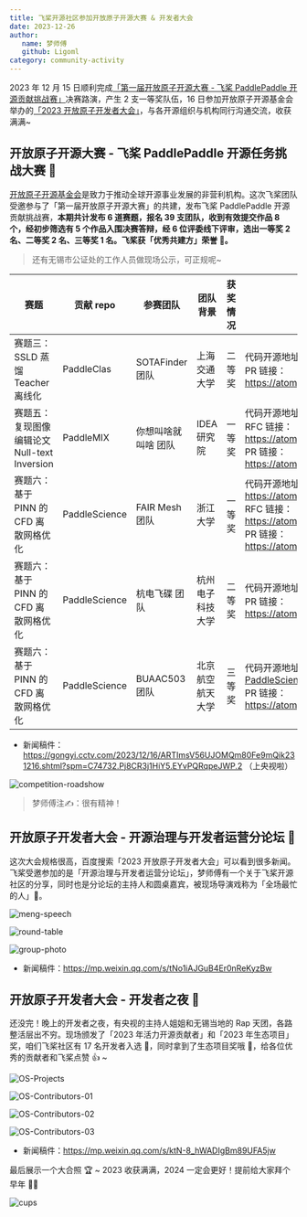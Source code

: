 ```yaml
---
title: 飞桨开源社区参加开放原子开源大赛 & 开发者大会
date: 2023-12-26
author:
   name: 梦师傅
   github: Ligoml
category: community-activity
---
```


2023 年 12 月 15 日顺利完成[「第一届开放原子开源大赛 - 飞桨 PaddlePaddle 开源贡献挑战赛」](https://competition.atomgit.com/competitionInfo?id=85216ad0ef0811ed99d49fc42bfa011c)决赛路演，产生 2 支一等奖队伍，16 日参加开放原子开源基金会举办的[「2023 开放原子开发者大会」](https://openatomcon.openatom.cn/)，与各开源组织与机构同行沟通交流，收获满满~

<!-- more -->

## 开放原子开源大赛 - 飞桨 PaddlePaddle 开源任务挑战大赛 🏁

[开放原子开源基金会](https://www.openatom.org/about)是致力于推动全球开源事业发展的非营利机构。这次飞桨团队受邀参与了「第一届开放原子开源大赛」的共建，发布飞桨 PaddlePaddle 开源贡献挑战赛，**本期共计发布 6 道赛题，报名 39 支团队，收到有效提交作品 8 个，经初步筛选有 5 个作品入围决赛答辩，经 6 位评委线下评审，选出一等奖 2 名、二等奖 2 名、三等奖 1 名。飞桨获「优秀共建方」荣誉 🥳。**

> 还有无锡市公证处的工作人员做现场公示，可正规呢~

| 赛题                                         | 贡献 repo     | 参赛团队            | 团队背景         | 获奖情况 | 提交情况                                                                                                                                                                                            |
| -------------------------------------------- | ------------- | ------------------- | ---------------- | -------- | --------------------------------------------------------------------------------------------------------------------------------------------------------------------------------------------------- |
| 赛题三：SSLD 蒸馏 Teacher 离线化             | PaddleClas    | SOTAFinder 团队     | 上海交通大学     | 二等奖   | 代码开源地址：https://atomgit.com/oliverck/PaddleClas <br/>PR 链接：https://atomgit.com/paddlepaddle/PaddleClas/change/1                                                                            |
| 赛题五：复现图像编辑论文 Null-text Inversion | PaddleMIX     | 你想叫啥就叫啥 团队 | IDEA 研究院      | 一等奖   | 代码开源地址：https://atomgit.com/lalala/PaddleMix <br/>RFC 链接：https://atomgit.com/paddlepaddle/community/change/1 <br/>PR 链接：https://atomgit.com/paddlepaddle/PaddleMix/change/1             |
| 赛题六：基于 PINN 的 CFD 离散网格优化        | PaddleScience | FAIR Mesh 团队      | 浙江大学         | 一等奖   | 代码开源地址：https://atomgit.com/bianx/FAIR_PaddleScience <br/>RFC 链接：https://atomgit.com/paddlepaddle/community/change/5 <br/>PR 链接：https://atomgit.com/paddlepaddle/PaddleScience/change/2 |
| 赛题六：基于 PINN 的 CFD 离散网格优化        | PaddleScience | 杭电飞碟 团队       | 杭州电子科技大学 | 二等奖   | 代码开源地址：https://atomgit.com/guagua/paddle_hangdian <br/>PR 链接：https://atomgit.com/paddlepaddle/PaddleScience/change/13                                                                     |
| 赛题六：基于 PINN 的 CFD 离散网格优化        | PaddleScience | BUAAC503 团队       | 北京航空航天大学 | 三等奖   | 代码开源地址：https://atomgit.com/generic/sensitivity-PaddleScience <br/>PR 链接：https://atomgit.com/paddlepaddle/PaddleScience/change/1                                                           |

- 新闻稿件：https://gongyi.cctv.com/2023/12/16/ARTImsV56UJOMQm80Fe9mQik231216.shtml?spm=C74732.Pj8CR3j1HiY5.EYvPQRqpeJWP.2 （上央视啦）

![competition-roadshow](../images/wuxi-kaifangyuanzi/competition-roadshow.jpeg)

> 梦师傅注✍️：很有精神！

## 开放原子开发者大会 - 开源治理与开发者运营分论坛 💬

这次大会规格很高，百度搜索「2023 开放原子开发者大会」可以看到很多新闻。飞桨受邀参加的是「开源治理与开发者运营分论坛」，梦师傅有一个关于飞桨开源社区的分享，同时也是分论坛的主持人和圆桌嘉宾，被现场导演戏称为「全场最忙的人」🤣。

![meng-speech](../images/wuxi-kaifangyuanzi/meng-speech.jpeg)

![round-table](../images/wuxi-kaifangyuanzi/round-table.jpeg)

![group-photo](../images/wuxi-kaifangyuanzi/group-photo.jpeg)

- 新闻稿件：https://mp.weixin.qq.com/s/tNo1iAJGuB4Er0nReKyzBw

## 开放原子开发者大会 - 开发者之夜 🌠

还没完！晚上的开发者之夜，有央视的主持人姐姐和无锡当地的 Rap 天团，各路整活层出不穷。现场颁发了「2023 年活力开源贡献者」和「2023 年生态项目」奖，咱们飞桨社区有 17 名开发者入选 🤩，同时拿到了生态项目奖哦 🥰，给各位优秀的贡献者和飞桨点赞 👍 ~

![OS-Projects](../images/wuxi-kaifangyuanzi/OS-Projects.jpeg)

![OS-Contributors-01](../images/wuxi-kaifangyuanzi/OS-Contributors-01.jpeg)

![OS-Contributors-02](../images/wuxi-kaifangyuanzi/OS-Contributors-02.jpeg)

![OS-Contributors-03](../images/wuxi-kaifangyuanzi/OS-Contributors-03.jpeg)

- 新闻稿件：https://mp.weixin.qq.com/s/ktN-8_hWADIgBm89UFA5jw

最后展示一个大合照 🏆 ~ 2023 收获满满，2024 一定会更好！提前给大家拜个早年 🧧🧨

![cups](../images/wuxi-kaifangyuanzi/cups.jpeg)
